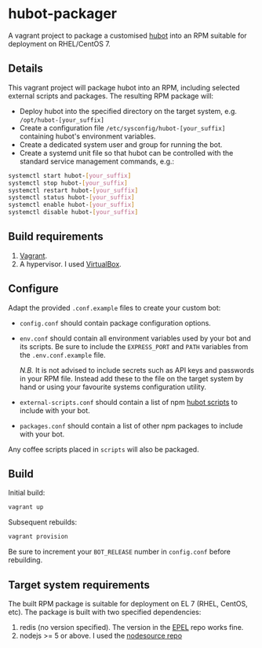 # hubot-packager
A vagrant project to package a customised [hubot](https://hubot.github.com/)
into an RPM suitable for deployment on RHEL/CentOS 7.

## Details
This vagrant project will package hubot into an RPM, including selected external
scripts and packages.  The resulting RPM package will:

  - Deploy hubot into the specified directory on the target system, e.g. 
    `/opt/hubot-[your_suffix]`
  - Create a configuration file `/etc/sysconfig/hubot-[your_suffix]` containing
    hubot's environment variables.
  - Create a dedicated system user and group for running the bot.
  - Create a systemd unit file so that hubot can be controlled with the standard
    service management commands, e.g.:

```bash
systemctl start hubot-[your_suffix]
systemctl stop hubot-[your_suffix]
systemctl restart hubot-[your_suffix]
systemctl status hubot-[your_suffix]
systemctl enable hubot-[your_suffix]
systemctl disable hubot-[your_suffix]
```

## Build requirements

1. [Vagrant](https://www.vagrantup.com/).
2. A hypervisor. I used [VirtualBox](https://www.virtualbox.org/).

## Configure
Adapt the provided `.conf.example` files to create your custom bot:

 - `config.conf` should contain package configuration options.
 
 - `env.conf` should contain all environment variables used by your bot and its
   scripts.  Be sure to include the `EXPRESS_PORT` and `PATH` variables from the
   `.env.conf.example` file.
   
   *N.B.* It is not advised to include secrets such as
   API keys and passwords in your RPM file. Instead add these to the file on the
   target system by hand or using your favourite systems configuration utility.
   
 - `external-scripts.conf` should contain a list of npm
   [hubot scripts](https://www.npmjs.com/search?q=hubot) to include with your
   bot.
 
 - `packages.conf` should contain a list of other npm packages to include with
   your bot.

Any coffee scripts placed in `scripts` will also be packaged.

## Build

Initial build:

```bash
vagrant up
```
Subsequent rebuilds:

```bash
vagrant provision
```

Be sure to increment your `BOT_RELEASE` number in `config.conf` before
rebuilding.

## Target system requirements
The built RPM package is suitable for deployment on EL 7 (RHEL, CentOS, etc).
The package is built with two specified dependencies:

1. redis (no version specified).  The version in the
[EPEL](https://fedoraproject.org/wiki/EPEL) repo works fine.
2. nodejs >= 5 or above. I used the
[nodesource repo](https://rpm.nodesource.com/pub_5.x/el/7/x86_64/)